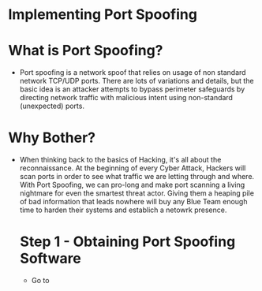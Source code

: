 # Implementing Port Spoofing 

# What is Port Spoofing? 
 - Port spoofing is a network spoof that relies on usage of non standard network TCP/UDP ports. There are lots of variations and details, but the basic idea is an 
   attacker attempts to bypass perimeter safeguards by directing network traffic with malicious intent using non-standard (unexpected) ports. 
   
# Why Bother? 
- When thinking back to the basics of Hacking, it's all about the reconnaissance. At the beginning of every Cyber Attack, Hackers will scan ports in order to see what
  traffic we are letting through and where. With Port Spoofing, we can pro-long and make port scanning a living nightmare for even the smartest threat actor. Giving
  them a heaping pile of bad information that leads nowhere will buy any Blue Team enough time to harden their systems and establich a netowrk presence.
  
  # Step 1 - Obtaining Port Spoofing Software  
  
   - Go to 
  
  
